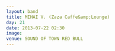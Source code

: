```yaml
---
layout: band
title: MIHAI V. (Zaza Caffe&amp;Lounge)
day: 21
date: 2013-07-22 02:30
image: 
venue: SOUND OF TOWN RED BULL
---
```



